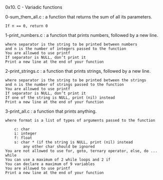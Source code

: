 0x10. C - Variadic functions

0-sum_them_all.c : a function that returns the sum of all its parameters.

	If n == 0, return 0

1-print_numbers.c : a function that prints numbers, followed by a new line.

	where separator is the string to be printed between numbers
	and n is the number of integers passed to the function
	You are allowed to use printf
	If separator is NULL, don’t print it
	Print a new line at the end of your function

2-print_strings.c : a function that prints strings, followed by a new line.

	where separator is the string to be printed between the strings
	and n is the number of strings passed to the function
	You are allowed to use printf
	If separator is NULL, don’t print it
	If one of the string is NULL, print (nil) instead
	Print a new line at the end of your function

3-print_all.c : a function that prints anything.

	where format is a list of types of arguments passed to the function

		c: char
		i: integer
		f: float
		s: char * (if the string is NULL, print (nil) instead
			any other char should be ignored
	You are not allowed to use for, goto, ternary operator, else, do ... while
	You can use a maximum of 2 while loops and 2 if
	You can declare a maximum of 9 variables
	You are allowed to use printf
	Print a new line at the end of your function

